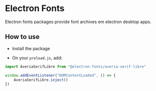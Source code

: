 # Electron Fonts

Electron fonts packages provide font archives em electron desktop apps.

## How to use

* Install the package

* On your `preload.js`, add:

```ts
import AveriaSerifLibre from "@electron-fonts/averia-serif-libre"

window.addEventListener("DOMContentLoaded", () => {
    AveriaSerifLibre.inject()
})
```
